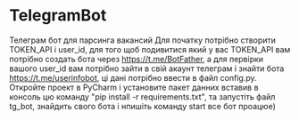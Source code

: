 # TelegramBot
Телеграм бот для парсинга вакансий 
Для початку потрібно створити TOKEN_API і user_id, для того щоб подивитися який у вас TOKEN_API вам потрібно создать бота через https://t.me/BotFather, а для первірки вашого user_id вам потрібно зайти в свій акаунт телеграм і знайти бота https://t.me/userinfobot, ці дані потрібно ввести в файл config.py.
Откройте проект в PyCharm і установите пакет данних вставив в консоль цю команду "pip install -r requirements.txt", та запустіть файл tg_bot, знайдить свого бота і нпишіть команду start все бот проацюе) 

